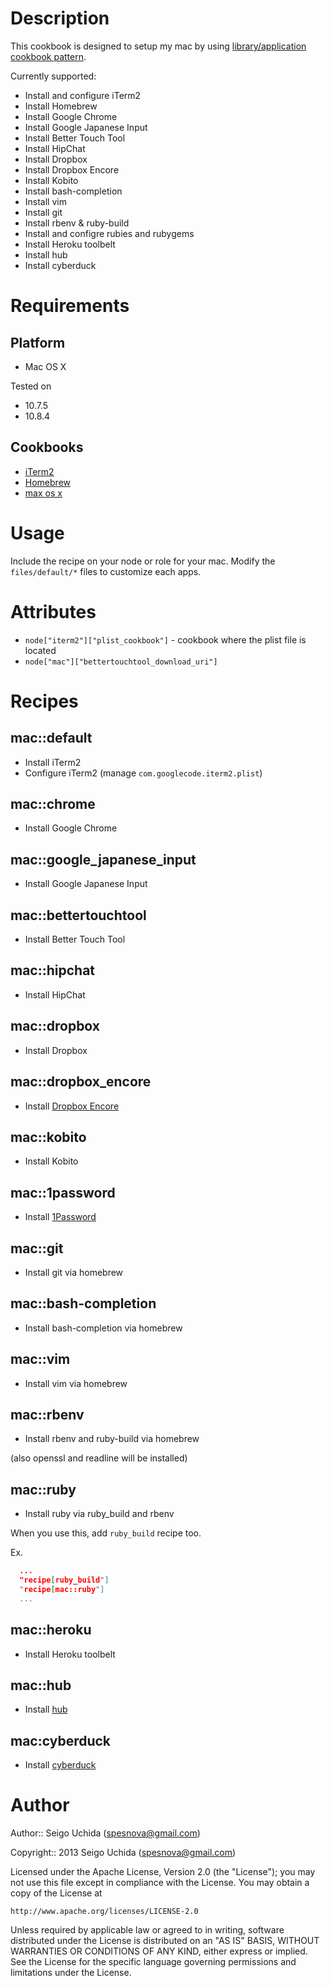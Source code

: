 # Description
This cookbook is designed to setup my mac by using [library/application cookbook pattern](http://devopsanywhere.blogspot.jp/2012/11/how-to-write-reusable-chef-cookbooks.html).

Currently supported:

* Install and configure iTerm2
* Install Homebrew
* Install Google Chrome
* Install Google Japanese Input
* Install Better Touch Tool
* Install HipChat
* Install Dropbox
* Install Dropbox Encore
* Install Kobito
* Install bash-completion
* Install vim
* Install git
* Install rbenv & ruby-build
* Install and configre rubies and rubygems
* Install Heroku toolbelt
* Install hub
* Install cyberduck

# Requirements
## Platform

* Mac OS X

Tested on

* 10.7.5
* 10.8.4

## Cookbooks

* [iTerm2](https://github.com/jtimberman/iterm2-cookbook.git)
* [Homebrew](https://github.com/mxcl/homebrew)
* [max os x](https://github.com/jtimberman/mac_os_x-cookbook)

# Usage
Include the recipe on your node or role for your mac. Modify the `files/default/*` files to customize each apps.

# Attributes

* `node["iterm2"]["plist_cookbook"]` - cookbook where the plist file is located
* `node["mac"]["bettertouchtool_download_uri"]`

# Recipes
## mac::default

* Install iTerm2
* Configure iTerm2 (manage `com.googlecode.iterm2.plist`)

## mac::chrome

* Install Google Chrome

## mac::google_japanese_input

* Install Google Japanese Input

## mac::bettertouchtool

* Install Better Touch Tool

## mac::hipchat

* Install HipChat

## mac::dropbox

* Install Dropbox

## mac::dropbox_encore

* Install [Dropbox Encore](http://www.joyofmacs.com/software/dropboxencore/)

## mac::kobito

* Install Kobito

## mac::1password

* Install [1Password](https://agilebits.com/onepassword)

## mac::git

* Install git via homebrew

## mac::bash-completion

* Install bash-completion via homebrew

## mac::vim

* Install vim via homebrew

## mac::rbenv

* Install rbenv and ruby-build via homebrew

(also openssl and readline will be installed)

## mac::ruby

* Install ruby via ruby_build and rbenv

When you use this, add `ruby_build` recipe too.

Ex.

```json
  ...
  "recipe[ruby_build"]
  "recipe[mac::ruby"]
  ...
```

## mac::heroku

* Install Heroku toolbelt

## mac::hub

* Install [hub](https://github.com/github/hub)

## mac:cyberduck

* Install [cyberduck](http://cyberduck.io/)

# Author

Author:: Seigo Uchida (<spesnova@gmail.com>)

Copyright:: 2013 Seigo Uchida (<spesnova@gmail.com>)

Licensed under the Apache License, Version 2.0 (the "License"); you may not use this file except in compliance with the License. You may obtain a copy of the License at

```
http://www.apache.org/licenses/LICENSE-2.0
```

Unless required by applicable law or agreed to in writing, software distributed under the License is distributed on an "AS IS" BASIS, WITHOUT WARRANTIES OR CONDITIONS OF ANY KIND, either express or implied. See the License for the specific language governing permissions and limitations under the License.

